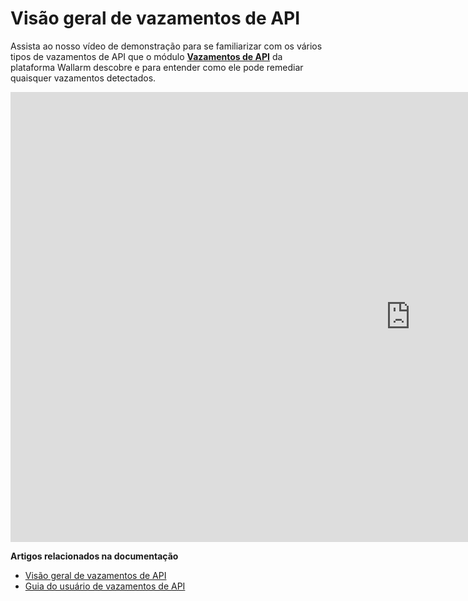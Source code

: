# Visão geral de vazamentos de API

Assista ao nosso vídeo de demonstração para se familiarizar com os vários tipos de vazamentos de API que o módulo [**Vazamentos de API**](../about-wallarm/api-leaks.md) da plataforma Wallarm descobre e para entender como ele pode remediar quaisquer vazamentos detectados.

<div class="video-wrapper">
  <iframe width="1280" height="720" src="https://www.youtube.com/embed/Xfezb0WdNMY" frameborder="0" allow="accelerometer; autoplay; encrypted-media; gyroscope; picture-in-picture" allowfullscreen loading="lazy"></iframe>
</div>

**Artigos relacionados na documentação**

* [Visão geral de vazamentos de API](../about-wallarm/api-leaks.md)
* [Guia do usuário de vazamentos de API](../user-guides/api-leaks.md)